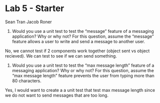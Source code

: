 # Lab 5 - Starter
Sean Tran
Jacob Roner 


1) Would you use a unit test to test the “message” feature of a messaging application? Why or why not? For this question, assume the “message” feature allows a user to write and send a message to another user.
   
No, we cannot test if 2 components work together (object sent vs object recieved). We can test to see if we can send something. 

1) Would you use a unit test to test the “max message length” feature of a messaging application? Why or why not? For this question, assume the “max message length” feature prevents the user from typing more than 80 characters.

Yes, I would want to create a a unit test that test max message length since we do not want to send messages that are too long.

